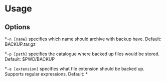 # Usage
## Options
*`-n [name]` specifies which name should archive with backup have.
Default: BACKUP.tar.gz

*`-p [path]` specifies the catalogue where backed up files would be stored.
Default: $PWD/BACKUP

*`-e [extension]` specifies what file extension should be backed up. Supports regular expressions.
Default: *


